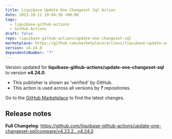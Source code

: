 ```yaml
---
title: Liquibase Update One Changeset Sql Action
date: 2023-10-11 19:04:36 +00:00
tags:
  - liquibase-github-actions
  - GitHub Actions
draft: false
repo: liquibase-github-actions/update-one-changeset-sql
marketplace: https://github.com/marketplace/actions/liquibase-update-one-changeset-sql-action
version: v4.24.0
dependentsNumber: "?"
---
```



Version updated for **liquibase-github-actions/update-one-changeset-sql** to version **v4.24.0**.
- This publisher is shown as 'verified' by GitHub.
- This action is used across all versions by **?** repositories.

Go to the [GitHub Marketplace](https://github.com/marketplace/actions/liquibase-update-one-changeset-sql-action) to find the latest changes.

## Release notes

**Full Changelog**: https://github.com/liquibase-github-actions/update-one-changeset-sql/compare/v4.23.2...v4.24.0

